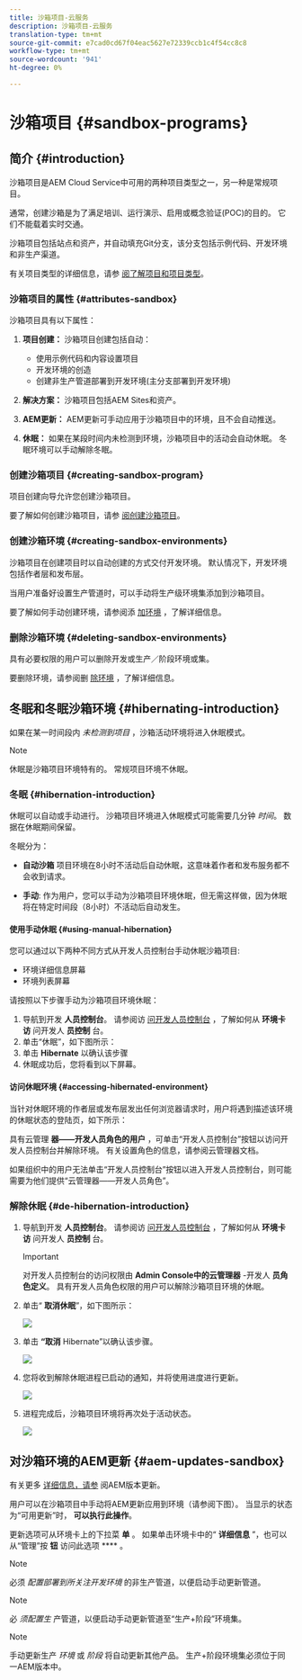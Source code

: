 ```yaml
---
title: 沙箱项目-云服务
description: 沙箱项目-云服务
translation-type: tm+mt
source-git-commit: e7cad0cd67f04eac5627e72339ccb1c4f54cc8c8
workflow-type: tm+mt
source-wordcount: '941'
ht-degree: 0%

---
```



# 沙箱项目 {#sandbox-programs}

## 简介 {#introduction}

沙箱项目是AEM Cloud Service中可用的两种项目类型之一，另一种是常规项目。

通常，创建沙箱是为了满足培训、运行演示、启用或概念验证(POC)的目的。 它们不能载着实时交通。

沙箱项目包括站点和资产，并自动填充Git分支，该分支包括示例代码、开发环境和非生产渠道。

有关项目类型的详细信息，请参 [阅了解项目和项目类型](https://docs.adobe.com/content/help/en/experience-manager-cloud-service/onboarding/getting-access/understand-program-types.html)。

### 沙箱项目的属性 {#attributes-sandbox}

沙箱项目具有以下属性：

1. **项目创建：** 沙箱项目创建包括自动：
   * 使用示例代码和内容设置项目
   * 开发环境的创造
   * 创建非生产管道部署到开发环境(主分支部署到开发环境)

1. **解决方案：** 沙箱项目包括AEM Sites和资产。

1. **AEM更新：** AEM更新可手动应用于沙箱项目中的环境，且不会自动推送。

1. **休眠：** 如果在某段时间内未检测到环境，沙箱项目中的活动会自动休眠。 冬眠环境可以手动解除冬眠。

### 创建沙箱项目 {#creating-sandbox-program}

项目创建向导允许您创建沙箱项目。

要了解如何创建沙箱项目，请参 [阅创建沙箱项目](https://docs.adobe.com/content/help/en/experience-manager-cloud-service/onboarding/getting-access/creating-a-program.html#create-demo-program)。

### 创建沙箱环境 {#creating-sandbox-environments}

沙箱项目在创建项目时以自动创建的方式交付开发环境。 默认情况下，开发环境包括作者层和发布层。

当用户准备好设置生产管道时，可以手动将生产级环境集添加到沙箱项目。

要了解如何手动创建环境，请参阅添 [加环境](https://docs.adobe.com/content/help/en/experience-manager-cloud-service/implementing/using-cloud-manager/manage-environments.html#adding-environments) ，了解详细信息。

### 删除沙箱环境  {#deleting-sandbox-environments}

具有必要权限的用户可以删除开发或生产／阶段环境或集。

要删除环境，请参阅删 [除环境](https://docs.adobe.com/content/help/en/experience-manager-cloud-service/implementing/using-cloud-manager/manage-environments.html#deleting-environment) ，了解详细信息。


## 冬眠和冬眠沙箱环境 {#hibernating-introduction}

如果在某一时间段内 *未检测到项目* ，沙箱活动环境将进入休眠模式。

>[!NOTE]
>休眠是沙箱项目环境特有的。 常规项目环境不休眠。

### 冬眠 {#hibernation-introduction}

休眠可以自动或手动进行。 沙箱项目环境进入休眠模式可能需要几分钟 *时间*。 数据在休眠期间保留。

冬眠分为：

* **自动沙箱** 项目环境在8小时不活动后自动休眠，这意味着作者和发布服务都不会收到请求。

* **手动**: 作为用户，您可以手动为沙箱项目环境休眠，但无需这样做，因为休眠将在特定时间段（8小时）不活动后自动发生。

#### 使用手动休眠 {#using-manual-hibernation}

您可以通过以下两种不同方式从开发人员控制台手动休眠沙箱项目:

* 环境详细信息屏幕
* 环境列表屏幕

请按照以下步骤手动为沙箱项目环境休眠：

1. 导航到开发 **人员控制台**。
请参阅访 [问开发人员控制台](https://docs.adobe.com/content/help/en/experience-manager-cloud-service/implementing/using-cloud-manager/manage-environments.html#accessing-developer-console) ，了解如何从 **环境卡访** 问开发人 **员控制** 台。
1. 单击“休眠”，如下图所示：
1. 单击 **Hibernate** 以确认该步骤
1. 休眠成功后，您将看到以下屏幕。

#### 访问休眠环境 {#accessing-hibernated-environment}

当针对休眠环境的作者层或发布层发出任何浏览器请求时，用户将遇到描述该环境的休眠状态的登陆页，如下所示：

具有云管理 **器——开发人员角色的用户** ，可单击“开发人员控制台”按钮以访问开发人员控制台并解除环境。 有关设置角色的信息，请参阅云管理器文档。

如果组织中的用户无法单击“开发人员控制台”按钮以进入开发人员控制台，则可能需要为他们提供“云管理器——开发人员角色”。


### 解除休眠 {#de-hibernation-introduction}

1. 导航到开发 **人员控制台**。
请参阅访 [问开发人员控制台](https://docs.adobe.com/content/help/en/experience-manager-cloud-service/implementing/using-cloud-manager/manage-environments.html#accessing-developer-console) ，了解如何从 **环境卡访** 问开发人 **员控制** 台。

   >[!IMPORTANT]
   >对开发人员控制台的访问权限由 **Admin Console中的云管理器** -开发人 **员角色定义**。 具有开发人员角色权限的用户可以解除沙箱项目环境的休眠。

1. 单击“ **取消休眠**”，如下图所示：

   ![](assets/de-hibernation-img1.png)

1. 单击 **“取消** Hibernate”以确认该步骤。

   ![](assets/de-hibernation-img2.png)

1. 您将收到解除休眠进程已启动的通知，并将使用进度进行更新。

   ![](assets/de-hibernation-img3.png)

1. 进程完成后，沙箱项目环境将再次处于活动状态。

   ![](assets/de-hibernation-img4.png)


## 对沙箱环境的AEM更新 {#aem-updates-sandbox}


有关更多 [详细信息，请参](https://docs.adobe.com/content/help/en/experience-manager-cloud-service/implementing/deploying/overview.html#version-updates) 阅AEM版本更新。

用户可以在沙箱项目中手动将AEM更新应用到环境（请参阅下图）。 当显示的状态为“可用更新”时， **可以执行此操作**。

更新选项可从环境卡上的下拉菜 **单** 。 如果单击环境卡中的“ **详细信息** ”，也可以从“管理”按 **钮** 访问此选项 **** 。

>[!NOTE]
>必须 *配置部署到所关注开发环境* 的非生产管道，以便启动手动更新管道。

>[!NOTE]
>必 *须配置生* 产管道，以便启动手动更新管道至“生产+阶段”环境集。

>[!NOTE]
>手动更新生产 *环境* 或 *阶段* 将自动更新其他产品。 生产+阶段环境集必须位于同一AEM版本中。





